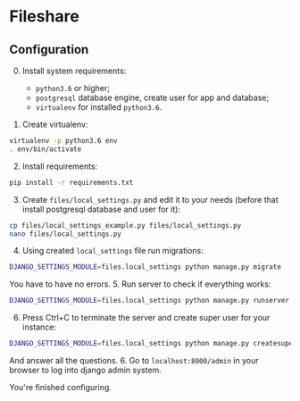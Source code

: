 # Fileshare

## Configuration

0. Install system requirements:
    - `python3.6` or higher;
    - `postgresql` database engine, create user for app and database;
    - `virtualenv` for installed `python3.6`.

1. Create virtualenv:
```bash
virtualenv -p python3.6 env
. env/bin/activate
```
2. Install requirements:
```bash
pip install -r requirements.txt
```
3. Create `files/local_settings.py` and edit it to your needs (before
that install postgresql database and user for it):
```bash
cp files/local_settings_example.py files/local_settings.py
nano files/local_settings.py
```
4. Using created `local_settings` file run migrations:
```bash
DJANGO_SETTINGS_MODULE=files.local_settings python manage.py migrate
```
You have to have no errors.
5. Run server to check if everything works:
```bash
DJANGO_SETTINGS_MODULE=files.local_settings python manage.py runserver
```
6. Press Ctrl+C to terminate the server and create super user for your
instance:
```bash
DJANGO_SETTINGS_MODULE=files.local_settings python manage.py createsuperuser
```
And answer all the questions.
6. Go to `localhost:8000/admin` in your browser to log into django admin
system.

You're finished configuring.